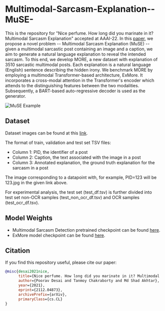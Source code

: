 # Multimodal-Sarcasm-Explanation--MuSE-
This is the repository for "Nice perfume. How long did you marinate in it? Multimodal Sarcasm Explanation" accepted at AAAI-22. In this [paper](https://arxiv.org/abs/2112.04873), we propose a novel problem -- Multimodal Sarcasm Explanation (MuSE) -- given a multimodal sarcastic post containing an image and a caption, we aim to generate a natural language explanation to reveal the intended sarcasm. To this end, we develop MORE, a new dataset with explanation of 3510 sarcastic multimodal posts. Each explanation is a natural language (English) sentence describing the hidden irony. We benchmark MORE by employing a multimodal Transformer-based architecture, ExMore. It incorporates a cross-modal attention in the Transformer's encoder which attends to the distinguishing features between the two modalities. Subsequently, a BART-based auto-regressive decoder is used as the generator.

![MuSE Example](https://user-images.githubusercontent.com/18445035/145724756-149fcb7a-4687-4e5e-9e3f-8ac08a68fcce.png)

## Dataset
Dataset images can be found at this [link](https://drive.google.com/file/d/1CR3JIvatybTm3J3ZqLpZ4npq7OyHtcZf/view?usp=sharing).

The format of train, validation and test set TSV files:
* Column 1: PID, the identifier of a post
* Column 2: Caption, the text associated with the image in a post
* Column 3: Annotated explanation, the ground truth explanation for the sarcasm in a post

The image corresponding to a datapoint with, for example, PID=123 will be 123.jpg in the given link above.

For experimental analysis, the test set (test_df.tsv) is further divided into test set non-OCR samples (test_non_ocr_df.tsv) and OCR samples (test_ocr_df.tsv).

## Model Weights
* Multimodal Sarcasm Detection pretrained checkpoint can be found [here](https://drive.google.com/file/d/1xiUJ1AHP5I07vAdV0cHvfigEnqDkYnXR/view?usp=sharing).
* ExMore model checkpoint can be found [here](https://drive.google.com/file/d/100NoUymoUlXZpjgcoSUa-A2l48tJWVzx/view?usp=sharing).

## Citation
If you find this repository useful, please cite our paper:
```BibTex
@misc{desai2021nice,
      title={Nice perfume. How long did you marinate in it? Multimodal Sarcasm Explanation}, 
      author={Poorav Desai and Tanmoy Chakraborty and Md Shad Akhtar},
      year={2021},
      eprint={2112.04873},
      archivePrefix={arXiv},
      primaryClass={cs.CL}
}
```
